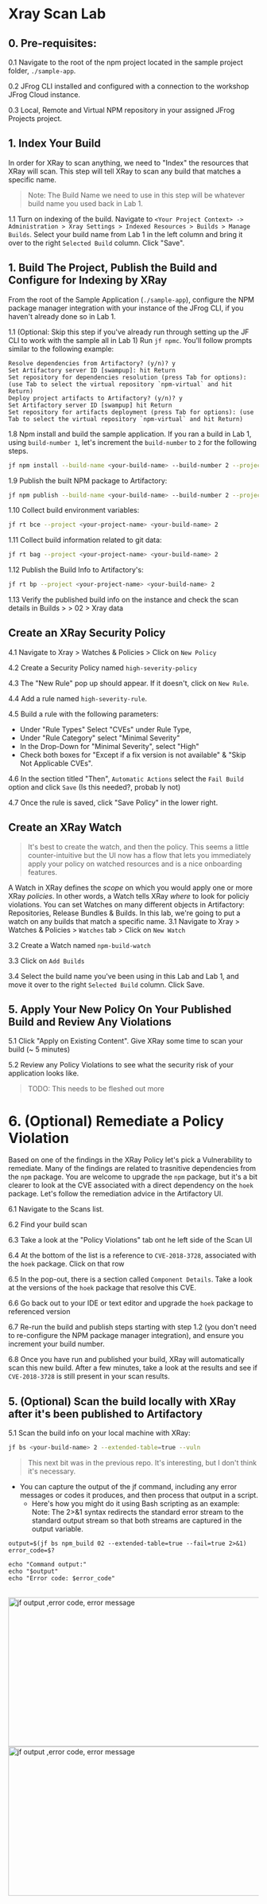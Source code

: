 # Xray Scan Lab
## 0. Pre-requisites:
0.1 Navigate to the root of the npm project located in the sample project folder, `./sample-app`.

0.2 JFrog CLI installed and configured with a connection to the workshop JFrog Cloud instance.

0.3 Local, Remote and Virtual NPM repository in your assigned JFrog Projects project.

## 1. Index Your Build
In order for XRay to scan anything, we need to "Index" the resources that XRay will scan.  This step will tell XRay to scan any build that matches a specific name.
> Note: The Build Name we need to use in this step will be whatever build name you used back in Lab 1.

1.1 Turn on indexing of the build. Navigate to `<Your Project Context> -> Administration > Xray Settings > Indexed Resources > Builds > Manage Builds`. Select your build name from Lab 1 in the left column and bring it over to  the  right `Selected Build` column.  Click "Save".


## 1. Build The Project, Publish the Build and Configure for Indexing by XRay
From the root of the Sample Application (`./sample-app`), configure the NPM package manager integration with your instance of the JFrog CLI, if you haven't already done so in Lab 1.

1.1 (Optional: Skip this step if you've already run through setting up the JF CLI to work with the sample all in Lab 1) Run `jf npmc`.  You'll follow prompts similar to the following example:
```
Resolve dependencies from Artifactory? (y/n)? y
Set Artifactory server ID [swampup]: hit Return
Set repository for dependencies resolution (press Tab for options): (use Tab to select the virtual repository `npm-virtual` and hit Return)
Deploy project artifacts to Artifactory? (y/n)? y
Set Artifactory server ID [swampup] hit Return
Set repository for artifacts deployment (press Tab for options): (use Tab to select the virtual repository `npm-virtual` and hit Return)
```

1.8 Npm install and build the sample application.  If you ran a build in Lab 1, using `build-number 1`, let's increment the `build-number` to `2` for the following steps.
```bash
jf npm install --build-name <your-build-name> --build-number 2 --project <your-project-name>
```

1.9 Publish the built NPM package to Artifactory:
```bash
jf npm publish --build-name <your-build-name> --build-number 2 --project <your-project-name>
```

1.10 Collect build environment variables:
```bash
jf rt bce --project <your-project-name> <your-build-name> 2 
```

1.11 Collect build information related to git data:
```bash
jf rt bag --project <your-project-name> <your-build-name> 2
```

1.12 Publish the Build Info to Artifactory's:
```bash
jf rt bp --project <your-project-name> <your-build-name> 2
```

1.13 Verify the published build info on the instance and check the scan details in Builds > <your-build-name> > 02 > Xray data

## Create an XRay Security Policy
4.1 Navigate to Xray > Watches & Policies > Click on `New Policy`

4.2 Create a Security Policy named `high-severity-policy`

4.3 The "New Rule" pop up should appear. If it doesn't, click on `New Rule`.

4.4 Add a rule named `high-severity-rule`.

4.5 Build a rule with the following parameters: 
  * Under "Rule Types" Select "CVEs" under Rule Type, 
  * Under "Rule Category" select "Minimal Severity"
  * In the Drop-Down for "Minimal Severity", select "High"
  * Check both boxes for "Except if a fix version is not available" & "Skip Not Applicable CVEs".

4.6 In the section titled "Then",  `Automatic Actions` select the `Fail Build` option and click `Save` (Is this needed?, probab ly not)

4.7 Once the rule is saved, click "Save Policy" in the lower right.

## Create an XRay Watch
> It's best to create the watch, and then the policy.  This seems a little counter-intuitive but the UI now has a 
> flow that lets you immediately apply your policy on watched resources and is a nice onboarding features.

A Watch in XRay defines the _scope_ on which you would apply one or more XRay _policies_.  In other words, a Watch tells XRay _where_ to look for policiy violations.    You can set Watches on many different objects in Artifactory: Repositories, Release Bundles & Builds. In this lab, we're going to put a watch on any builds that match a specific name. 
3.1 Navigate to Xray > Watches & Policies > `Watches` tab > Click on `New Watch`

3.2 Create a Watch named `npm-build-watch`

3.3 Click on `Add Builds`

3.4 Select the build name you've been using in this Lab and Lab 1, and move it over to the right `Selected Build` column. Click Save.

## 5. Apply Your New Policy On Your Published Build and Review Any Violations
5.1 Click "Apply on Existing Content".  Give XRay some time to scan your build (~ 5 minutes)

5.2 Review any Policy Violations to see what the security risk of your application looks like.
>  TODO: This needs to be fleshed out more

# 6. (Optional) Remediate a Policy Violation
Based on one of the findings in the XRay Policy let's pick a Vulnerability to remediate.  Many of the findings are related to trasnitive dependencies from the `npm` package.  You are welcome to upgrade the `npm` package, but it's a bit clearer to look at the CVE associated with a direct dependency on the `hoek` package.  Let's follow the remediation advice in the Artifactory UI.

6.1 Navigate to the Scans list.

6.2 Find your build scan

6.3 Take a look at the "Policy Violations" tab ont he left side of the Scan UI

6.4 At the bottom of the list is a reference to `CVE-2018-3728`, associated with the `hoek` package.  Click on that row

6.5 In the pop-out, there is a section called `Component Details`.  Take a look at the versions of the `hoek` package that resolve this CVE.  

6.6 Go back out to your IDE or text editor and upgrade the `hoek` package to referenced version

6.7 Re-run the build and publish steps starting with step 1.2 (you don't need to re-configure the NPM package manager integration), and ensure you increment your build number.

6.8 Once you have run and published your build, XRay will automatically scan this new build.  After a few minutes, take a look at the results and see if `CVE-2018-3728` is still present in your scan results.

## 5. (Optional) Scan the build locally with XRay after it's been published to Artifactory
5.1 Scan the build info on your local machine with XRay:
```bash
jf bs <your-build-name> 2 --extended-table=true --vuln
```

> This next bit was in the previous repo. It's interesting, but I don't think it's necessary.
- You can capture the output of the jf command, including any error messages or codes it produces, and then 
    process that output in a script. 
    - Here's how you might do it using Bash scripting as an example:
      <br/> Note: The 2>&1 syntax redirects the standard error stream to the standard output stream so that both 
      streams are captured in the output variable.
```text
output=$(jf bs npm_build 02 --extended-table=true --fail=true 2>&1)
error_code=$?

echo "Command output:"
echo "$output"
echo "Error code: $error_code"
```
<br/>
<img src="capture_jf_output_and_error_code_1.png" alt="jf output ,error code, error message" width="600" height="300">
<img src="capture_jf_output_and_error_code_2.png" alt="jf output ,error code, error message" width="600" height="300">